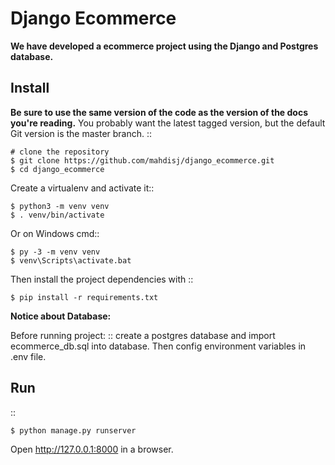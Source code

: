 Django Ecommerce
======
**We have developed a ecommerce project using the Django and Postgres database.**

Install
-------

**Be sure to use the same version of the code as the version of the docs
you're reading.** You probably want the latest tagged version, but the
default Git version is the master branch. ::

    # clone the repository
    $ git clone https://github.com/mahdisj/django_ecommerce.git
    $ cd django_ecommerce

Create a virtualenv and activate it::

    $ python3 -m venv venv
    $ . venv/bin/activate

Or on Windows cmd::

    $ py -3 -m venv venv
    $ venv\Scripts\activate.bat

Then install the project dependencies with ::

    $ pip install -r requirements.txt

**Notice about Database:**

Before running project:
::
    create a postgres database and
    import ecommerce_db.sql into database.
    Then config environment variables in .env file.

Run
---

::

    $ python manage.py runserver

Open http://127.0.0.1:8000 in a browser.



